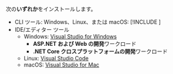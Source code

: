 次の**いずれか**をインストールします。

* CLI ツール: Windows、Linux、または macOS: [!INCLUDE [](~/includes/net-core-sdk-download-link.md)]
* IDE/エディター ツール
  * Windows: [Visual Studio for Windows](https://www.microsoft.com/net/download/windows)
    * **ASP.NET および Web の開発**ワークロード
    * **.NET Core クロスプラットフォームの開発**ワークロード
  * Linux: [Visual Studio Code](https://www.microsoft.com/net/download/linux)
  * macOS: [Visual Studio for Mac](https://www.microsoft.com/net/download/macos)
